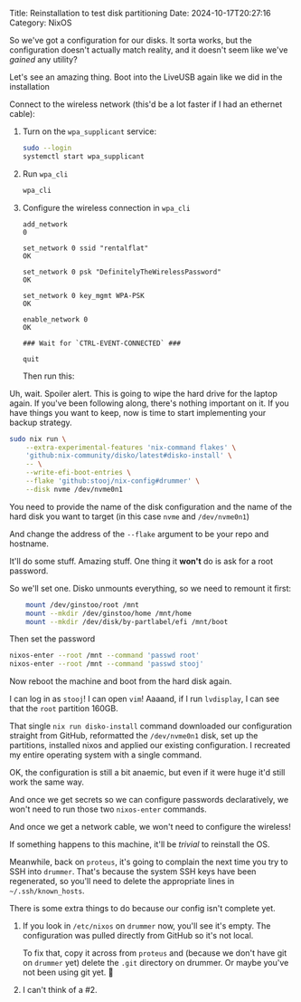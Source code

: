 Title: Reinstallation to test disk partitioning
Date: 2024-10-17T20:27:16
Category: NixOS

So we've got a configuration for our disks. It sorta works, but the
configuration doesn't actually match reality, and it doesn't seem like we've
_gained_ any utility?

Let's see an amazing thing. Boot into the LiveUSB again like we did in the
installation

<!-- TODO Add link to installation 2 step -->

Connect to the wireless network (this'd be a lot faster if I had an ethernet cable):

1. Turn on the `wpa_supplicant` service:

   ```bash
   sudo --login
   systemctl start wpa_supplicant
   ```

2. Run `wpa_cli`

   ```bash
   wpa_cli
   ```

3. Configure the wireless connection in `wpa_cli`

   ```
   add_network
   0

   set_network 0 ssid "rentalflat"
   OK

   set_network 0 psk "DefinitelyTheWirelessPassword"
   OK

   set_network 0 key_mgmt WPA-PSK
   OK

   enable_network 0
   OK

   ### Wait for `CTRL-EVENT-CONNECTED` ###

   quit
   ```

   Then run this:

Uh, wait. Spoiler alert. This is going to wipe the hard drive for the laptop
again. If you've been following along, there's nothing important on it. If you
have things you want to keep, now is time to start implementing your backup
strategy.

```bash
sudo nix run \
    --extra-experimental-features 'nix-command flakes' \
    'github:nix-community/disko/latest#disko-install' \
    -- \
    --write-efi-boot-entries \
    --flake 'github:stooj/nix-config#drummer' \
    --disk nvme /dev/nvme0n1
```

You need to provide the name of the disk configuration and the name of the hard
disk you want to target (in this case `nvme` and `/dev/nvme0n1`)

And change the address of the `--flake` argument to be your repo and hostname.

It'll do some stuff. Amazing stuff. One thing it **won't** do is ask for a root
password.

So we'll set one. Disko unmounts everything, so we need to remount it first:

```bash
    mount /dev/ginstoo/root /mnt
    mount --mkdir /dev/ginstoo/home /mnt/home
    mount --mkdir /dev/disk/by-partlabel/efi /mnt/boot
```

Then set the password

```bash
nixos-enter --root /mnt --command 'passwd root'
nixos-enter --root /mnt --command 'passwd stooj'
```

Now reboot the machine and boot from the hard disk again.

<!-- TODO Gif of fireworks or something -->

I can log in as `stooj`! I can open `vim`! Aaaand, if I run `lvdisplay`, I can
see that the `root` partition 160GB.

<!-- TODO What the hell happened gif -->

That single `nix run disko-install` command downloaded our configuration
straight from GitHub, reformatted the `/dev/nvme0n1` disk, set up the
partitions, installed nixos and applied our existing configuration. I recreated
my entire operating system with a single command.

OK, the configuration is still a bit anaemic, but even if it were huge it'd
still work the same way.

And once we get secrets so we can configure passwords declaratively, we won't
need to run those two `nixos-enter` commands.

And once we get a network cable, we won't need to configure the wireless!

If something happens to this machine, it'll be _trivial_ to reinstall the OS.

Meanwhile, back on `proteus`, it's going to complain the next time you try to
SSH into `drummer`. That's because the system SSH keys have been regenerated, so
you'll need to delete the appropriate lines in `~/.ssh/known_hosts`.

There is some extra things to do because our config isn't complete yet.

1. If you look in `/etc/nixos` on `drummer` now, you'll see it's empty. The
   configuration was pulled directly from GitHub so it's not local.
   
   To fix that, copy it across from `proteus` and (because we don't have git on
   `drummer` yet) delete the `.git` directory on drummer. Or maybe you've not
   been using git yet. 🤷
2. I can't think of a #2.
